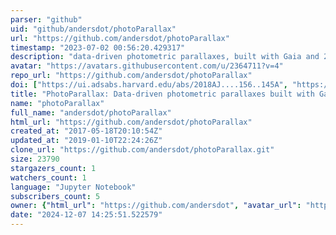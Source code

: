 ```yaml
---
parser: "github"
uid: "github/andersdot/photoParallax"
url: "https://github.com/andersdot/photoParallax"
timestamp: "2023-07-02 00:56:20.429317"
description: "data-driven photometric parallaxes, built with Gaia and 2MASS"
avatar: "https://avatars.githubusercontent.com/u/2364711?v=4"
repo_url: "https://github.com/andersdot/photoParallax"
doi: ["https://ui.adsabs.harvard.edu/abs/2018AJ....156..145A", "https://ui.adsabs.harvard.edu/abs/2023ascl.soft06007A/abstract"]
title: "PhotoParallax: Data-driven photometric parallaxes built with Gaia and 2MASS"
name: "photoParallax"
full_name: "andersdot/photoParallax"
html_url: "https://github.com/andersdot/photoParallax"
created_at: "2017-05-18T20:10:54Z"
updated_at: "2019-01-10T22:24:26Z"
clone_url: "https://github.com/andersdot/photoParallax.git"
size: 23790
stargazers_count: 1
watchers_count: 1
language: "Jupyter Notebook"
subscribers_count: 5
owner: {"html_url": "https://github.com/andersdot", "avatar_url": "https://avatars.githubusercontent.com/u/2364711?v=4", "login": "andersdot", "type": "User"}
date: "2024-12-07 14:25:51.522579"
---
```

